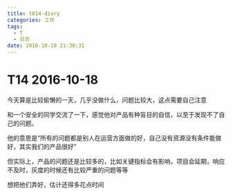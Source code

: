 ```yaml
---
title: t014-diary
categories: 工作
tags:
  - T
  - 日志
date: 2016-10-18 21:30:31
---
```

# T14 2016-10-18
今天算是比较偷懒的一天，几乎没做什么，问题比较大，这点需要自己注意

和一个安全的同学交流了一下，感觉他对产品有种盲目的自信，以至于发现不了自己的问题。

他的意思是“所有的问题都是别人在运营方面做的好，自己没有资源没有条件能做好，其实我们的产品很好”

但实际上，产品的问题还是比较多的，比如关键指标会有影响，项目会延期，响应不及时，灰度的时候还有比较严重的问题等等

想把他们弄好，估计还得多花点时间